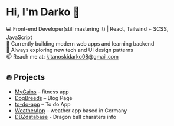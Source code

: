 

# Hi, I'm Darko 👋

💻 Front-end Developer(still mastering it) | React, Tailwind + SCSS, JavaScript  
🎯 Currently building modern web apps and learning backend  
🌱 Always exploring new tech and UI design patterns  
📫 Reach me at: kitanoskidarko08@gmail.com  

## 🔥 Projects
- [MyGains](https://github.com/Darko-Dev1/mygains) – fitness app
- [DogBreeds](https://dog-breeds-opal.vercel.app/) – Blog Page
- [to-do-app](https://to-do-app-react-2981.vercel.app/) – To do App
- [WeatherApp](https://darko-dev1.github.io/weatherApp/) – weather app based in Germany
- [DBZdatabase](https://db-database.vercel.app/) - Dragon ball charaters info
  
  


